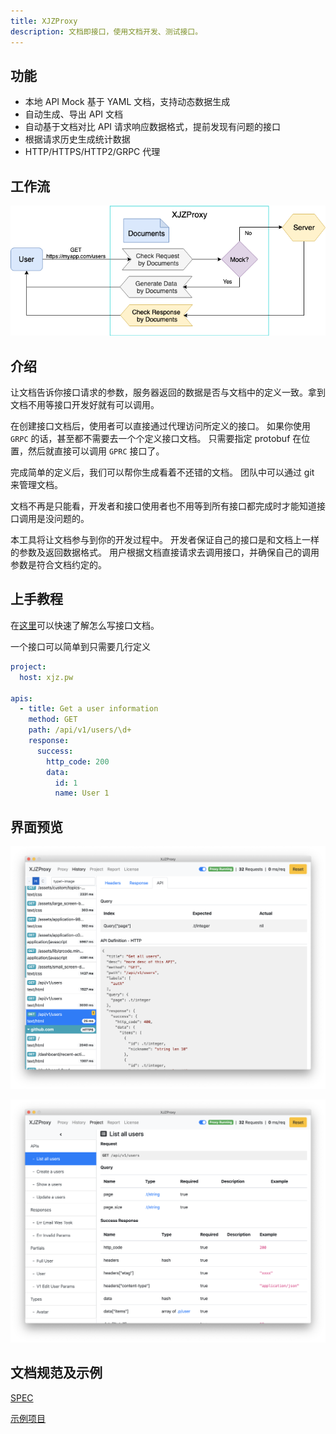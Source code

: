 ```yaml
---
title: XJZProxy
description: 文档即接口，使用文档开发、测试接口。
---
```


## 功能

* 本地 API Mock 基于 YAML 文档，支持动态数据生成
* 自动生成、导出 API 文档
* 自动基于文档对比 API 请求响应数据格式，提前发现有问题的接口
* 根据请求历史生成统计数据
* HTTP/HTTPS/HTTP2/GRPC 代理


## 工作流

![workflow](/imgs/workflow.png)


## 介绍

让文档告诉你接口请求的参数，服务器返回的数据是否与文档中的定义一致。拿到文档不用等接口开发好就有可以调用。

在创建接口文档后，使用者可以直接通过代理访问所定义的接口。
如果你使用 `GRPC` 的话，甚至都不需要去一个个定义接口文档。
只需要指定 protobuf 在位置，然后就直接可以调用 `GPRC` 接口了。

完成简单的定义后，我们可以帮你生成看着不还错的文档。
团队中可以通过 git 来管理文档。

文档不再是只能看，开发者和接口使用者也不用等到所有接口都完成时才能知道接口调用是没问题的。

本工具将让文档参与到你的开发过程中。
开发者保证自己的接口是和文档上一样的参数及返回数据格式。
用户根据文档直接请求去调用接口，并确保自己的调用参数是符合文档约定的。


## 上手教程

在[这里](/zh-cn/quick-start)可以快速了解怎么写接口文档。

一个接口可以简单到只需要几行定义

```yaml
project:
  host: xjz.pw

apis:
  - title: Get a user information
    method: GET
    path: /api/v1/users/\d+
    response:
      success:
        http_code: 200
        data:
          id: 1
          name: User 1
```


## 界面预览

![app-1](/imgs/app-1.png)

![app-2](/imgs/app-2.png)


## 文档规范及示例

[SPEC](https://github.com/xiejiangzhi/xjzproxy-docs/blob/master/zh-cn/SPEC.md)

[示例项目](https://github.com/xiejiangzhi/xjzproxy-docs)

